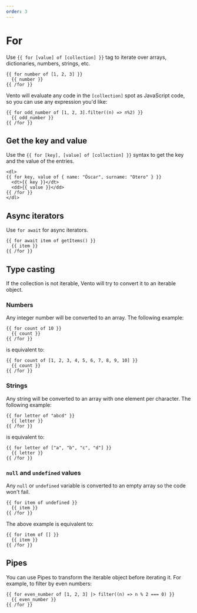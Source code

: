 ```yaml
---
order: 3
---
```


# For

Use `{{ for [value] of [collection] }}` tag to iterate over arrays,
dictionaries, numbers, strings, etc.

```vento
{{ for number of [1, 2, 3] }}
  {{ number }}
{{ /for }}
```

Vento will evaluate any code in the `[collection]` spot as JavaScript code, so you
can use any expression you'd like:

```vento
{{ for odd_number of [1, 2, 3].filter((n) => n%2) }}
  {{ odd_number }}
{{ /for }}
```

## Get the key and value

Use the `{{ for [key], [value] of [collection] }}` syntax to get the key and the
value of the entries.

```vento
<dl>
{{ for key, value of { name: "Óscar", surname: "Otero" } }}
  <dt>{{ key }}</dt>
  <dd>{{ value }}</dd>
{{ /for }}
</dl>
```

## Async iterators

Use `for await` for async iterators.

```vento
{{ for await item of getItems() }}
  {{ item }}
{{ /for }}
```

## Type casting

If the collection is not iterable, Vento will try to convert it to an iterable
object.

### Numbers

Any integer number will be converted to an array. The following example:

```vento
{{ for count of 10 }}
  {{ count }}
{{ /for }}
```

is equivalent to:

```vento
{{ for count of [1, 2, 3, 4, 5, 6, 7, 8, 9, 10] }}
  {{ count }}
{{ /for }}
```

### Strings

Any string will be converted to an array with one element per character. The
following example:

```vento
{{ for letter of "abcd" }}
  {{ letter }}
{{ /for }}
```

is equivalent to:

```vento
{{ for letter of ["a", "b", "c", "d"] }}
  {{ letter }}
{{ /for }}
```

### `null` and `undefined` values

Any `null` or `undefined` variable is converted to an empty array so the code won't
fail.

```vento
{{ for item of undefined }}
  {{ item }}
{{ /for }}
```

The above example is equivalent to:

```vento
{{ for item of [] }}
  {{ item }}
{{ /for }}
```

## Pipes

You can use Pipes to transform the iterable object before iterating it. For example, to filter by even numbers:

```vento
{{ for even_number of [1, 2, 3] |> filter((n) => n % 2 === 0) }}
  {{ even_number }}
{{ /for }}
```
